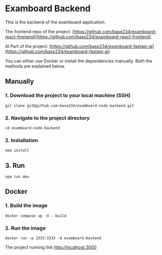# Examboard Backend

This is the backend of the examboard application.

The frontend repo of the project:
[https://github.com/base234/examboard-react-frontend](https://github.com/base234/examboard-react-frontend)

AI Part of the project:
[https://github.com/base234/examboard-fastapi-ai](https://github.com/base234/examboard-fastapi-ai)

You can either use Docker or install the dependencies manually. Both the methods are explained below.

## Manually
### 1. Download the project to your local machine (SSH)
```
git clone git@github.com:base234/examboard-node-backend.git
```

### 2. Navigate to the project directory
```
cd examboard-node-backend
```

### 2. Installation

```
npm install
```

## 3. Run

```
npm run dev
```

## Docker
### 1. Build the image
```
docker compose up -d --build
```

### 2. Run the image
```
docker run -p 3333:3333 -d examboard-backend
```

The project running link [http://localhost:3000](http://localhost:3333)
